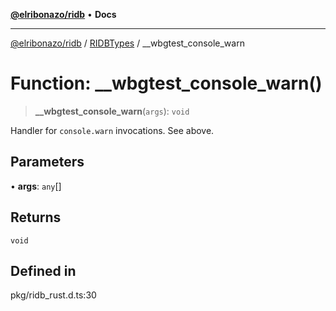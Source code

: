 [**@elribonazo/ridb**](../../../README.md) • **Docs**

***

[@elribonazo/ridb](../../../README.md) / [RIDBTypes](../README.md) / \_\_wbgtest\_console\_warn

# Function: \_\_wbgtest\_console\_warn()

> **\_\_wbgtest\_console\_warn**(`args`): `void`

Handler for `console.warn` invocations. See above.

## Parameters

• **args**: `any`[]

## Returns

`void`

## Defined in

pkg/ridb\_rust.d.ts:30
